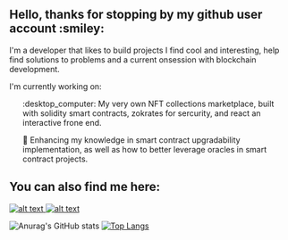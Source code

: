 <h2> Hello, thanks for stopping by my github user account :smiley: </h2>

I'm a developer that likes to build projects I find cool and interesting, help find solutions to problems and a current onsession with blockchain development.

I'm currently working on: 

  <ol>:desktop_computer: My very own NFT collections marketplace, built with solidity smart contracts, zokrates for sercurity, and react an interactive frone end. </ol>
  <ol>🌱 Enhancing my knowledge in smart contract upgradability implementation, as well as how to better leverage oracles in smart contract projects. </ol>
  <ol></ol>
  
 <h2> You can also find me here:</h2>
 
<a href='https://www.linkedin.com/in/alf-fenton-baab27110/'>![alt text](https://img.shields.io/badge/-LinkedIn-0e76a8?style=plastic&logo=linkedIn)</a><a href='https://www.instagram.com/krowwvalley/'> ![alt text](https://img.shields.io/badge/-Instagram-833AB4?style=plastic&logo=Instagram)</a>


![Anurag's GitHub stats](https://github-readme-stats.vercel.app/api?username=fentona&hide=contribs,prs)
[![Top Langs](https://github-readme-stats.vercel.app/api/top-langs/?username=fentona&layout=compact)](https://github.com/anuraghazra/github-readme-stats)





